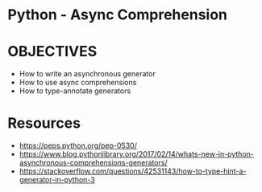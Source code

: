 # Python - Async Comprehension

# OBJECTIVES
- How to write an asynchronous generator
- How to use async comprehensions
- How to type-annotate generators

# Resources
- https://peps.python.org/pep-0530/
- https://www.blog.pythonlibrary.org/2017/02/14/whats-new-in-python-asynchronous-comprehensions-generators/
- https://stackoverflow.com/questions/42531143/how-to-type-hint-a-generator-in-python-3
